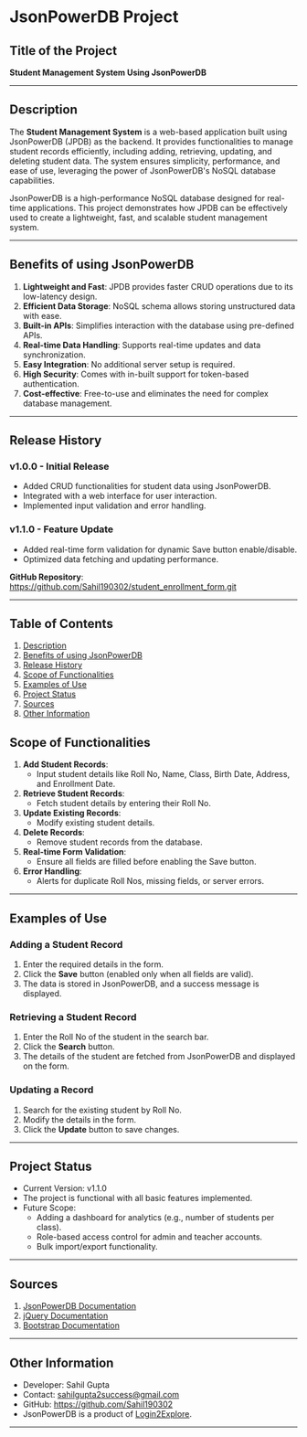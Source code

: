 # JsonPowerDB Project

## Title of the Project
**Student Management System Using JsonPowerDB**

---

## Description
The **Student Management System** is a web-based application built using JsonPowerDB (JPDB) as the backend. It provides functionalities to manage student records efficiently, including adding, retrieving, updating, and deleting student data. The system ensures simplicity, performance, and ease of use, leveraging the power of JsonPowerDB's NoSQL database capabilities.

JsonPowerDB is a high-performance NoSQL database designed for real-time applications. This project demonstrates how JPDB can be effectively used to create a lightweight, fast, and scalable student management system.

---

## Benefits of using JsonPowerDB
1. **Lightweight and Fast**: JPDB provides faster CRUD operations due to its low-latency design.
2. **Efficient Data Storage**: NoSQL schema allows storing unstructured data with ease.
3. **Built-in APIs**: Simplifies interaction with the database using pre-defined APIs.
4. **Real-time Data Handling**: Supports real-time updates and data synchronization.
5. **Easy Integration**: No additional server setup is required.
6. **High Security**: Comes with in-built support for token-based authentication.
7. **Cost-effective**: Free-to-use and eliminates the need for complex database management.

---

## Release History
### v1.0.0 - Initial Release
- Added CRUD functionalities for student data using JsonPowerDB.
- Integrated with a web interface for user interaction.
- Implemented input validation and error handling.

### v1.1.0 - Feature Update
- Added real-time form validation for dynamic Save button enable/disable.
- Optimized data fetching and updating performance.

**GitHub Repository**: https://github.com/Sahil190302/student_enrollment_form.git

---

## Table of Contents
1. [Description](#description)
2. [Benefits of using JsonPowerDB](#benefits-of-using-jsonpowerdb)
3. [Release History](#release-history)
4. [Scope of Functionalities](#scope-of-functionalities)
5. [Examples of Use](#examples-of-use)
6. [Project Status](#project-status)
7. [Sources](#sources)
8. [Other Information](#other-information)


## Scope of Functionalities
1. **Add Student Records**:
   - Input student details like Roll No, Name, Class, Birth Date, Address, and Enrollment Date.
2. **Retrieve Student Records**:
   - Fetch student details by entering their Roll No.
3. **Update Existing Records**:
   - Modify existing student details.
4. **Delete Records**:
   - Remove student records from the database.
5. **Real-time Form Validation**:
   - Ensure all fields are filled before enabling the Save button.
6. **Error Handling**:
   - Alerts for duplicate Roll Nos, missing fields, or server errors.

---

## Examples of Use
### Adding a Student Record
1. Enter the required details in the form.
2. Click the **Save** button (enabled only when all fields are valid).
3. The data is stored in JsonPowerDB, and a success message is displayed.

### Retrieving a Student Record
1. Enter the Roll No of the student in the search bar.
2. Click the **Search** button.
3. The details of the student are fetched from JsonPowerDB and displayed on the form.

### Updating a Record
1. Search for the existing student by Roll No.
2. Modify the details in the form.
3. Click the **Update** button to save changes.

---

## Project Status
- Current Version: v1.1.0
- The project is functional with all basic features implemented.
- Future Scope:
  - Adding a dashboard for analytics (e.g., number of students per class).
  - Role-based access control for admin and teacher accounts.
  - Bulk import/export functionality.

---

## Sources
1. [JsonPowerDB Documentation](http://login2explore.com/jpdb/docs.html)
2. [jQuery Documentation](https://api.jquery.com/)
3. [Bootstrap Documentation](https://getbootstrap.com/)

---

## Other Information
- Developer: Sahil Gupta
- Contact: sahilgupta2success@gmail.com
- GitHub: https://github.com/Sahil190302
- JsonPowerDB is a product of [Login2Explore](http://login2explore.com).

---
